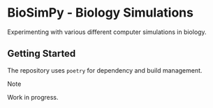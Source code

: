 # BioSimPy - Biology Simulations

Experimenting with various different computer simulations in biology.

## Getting Started

The repository uses `poetry` for dependency and build management.

> [!NOTE]
> Work in progress.
